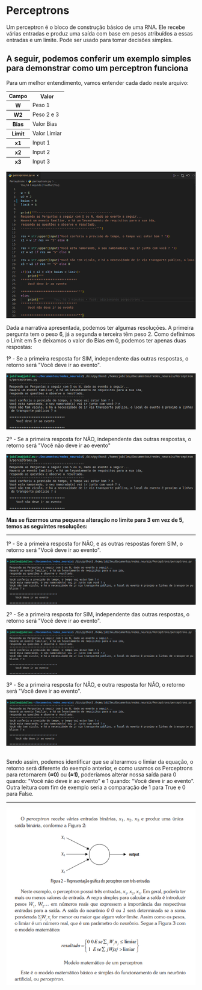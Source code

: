 <h1>Perceptrons</h1>
<p>Um perceptron é o bloco de construção básico de uma RNA. Ele recebe várias entradas e produz uma saída com base em pesos atribuídos a essas entradas e um limite. Pode ser usado para tomar decisões simples.</p>
<h2>A seguir, podemos conferir um exemplo simples para demonstrar como um perceptron funciona</h2>
<p>Para um melhor entendimento, vamos entender cada dado neste arquivo:</p>
<table>
  <thead>
    <tr>
      <th>Campo</th>
      <th>Valor</th>
    </tr>
    <tr>
      <th>W</th>
      <td>Peso 1</td>
    </tr>
    <tr>
      <th>W2</th>
      <td>Peso 2 e 3</td>
    </tr>
    <tr>
      <th>Bias</th>
      <td>Valor Bias</td>
    </tr>
    <tr>
      <th>Limit</th>
      <td>Valor Limiar</td>
    </tr>
    <tr>
      <th>x1</th>
      <td>Input 1</td>
    </tr>
    <tr>
      <th>x2</th>
      <td>Input 2</td>
    </tr>
    <tr>
      <th>x3</th>
      <td>Input 3</td>
    </tr>
  </thead>
</table>
<img src="./assets/codigoVsCode.png" alt="Imagem do código">
<p> Dada a narrativa apresentada, podemos ter algumas resoluções. A primeira pergunta tem o peso 6, já a segunda e terceira têm peso 2. Como definimos o Limit em 5 e deixamos o valor do Bias em 0, podemos ter apenas duas respostas:</p>
<p> 1º - Se a primeira resposta for SIM, independente das outras respostas, o retorno será "Você deve ir ao evento".</p>
<img src="./assets/exemploUm.png" alt="Resolução do exemplo um">
<p> 2º - Se a primeira resposta for NÃO, independente das outras respostas, o retorno será "Você não deve ir ao evento" </p>
<img src="./assets/exemploDois.png" alt="Resolução do exemplo dois">
<br/>
<p><strong>Mas se fizermos uma pequena alteração no limite para 3 em vez de 5, temos as seguintes resoluções:</strong></p>
<hr/>
<p> 1º - Se a primeira resposta for NÃO, e as outras respostas forem SIM, o retorno será "Você deve ir ao evento".</p>
<img src="./assets/exemplo-2-1.png" alt="Resolução do exemplo um">
<p> 2º - Se a primeira resposta for SIM, independente das outras respostas, o retorno será "Você deve ir ao evento".</p>
<img src="./assets/exemplo-2-2.png" alt="Resolução do exemplo dois">
<p> 3º - Se a primeira resposta for NÃO, e outra resposta for NÃO, o retorno será "Você deve ir ao evento".</p>
<img src="./assets/exemplo-2-3.png" alt="Resolução do exemplo três">
<br/><br/>
<p>Sendo assim, podemos identificar que se alterarmos o limiar da equação, o retorno será diferente do exemplo anterior, e como usamos os Perceptrons para retornarem <strong>(≈0)</strong> ou <strong>(≈1)</strong>, poderíamos alterar nossa saída para 0 quando: "Você não deve ir ao evento" e 1 quando: "Você deve ir ao evento". Outra leitura com fim de exemplo seria a comparação de 1 para True e 0 para False.</p>
<hr/>
<img src="./assets/conteudo.png" alt="Definição visual de um perceptron e a sua equação">
